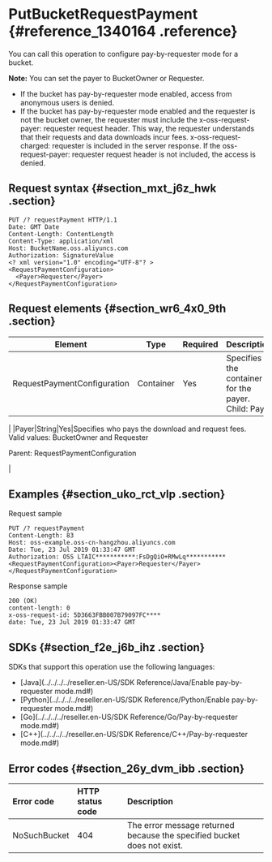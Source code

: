# PutBucketRequestPayment {#reference_1340164 .reference}

You can call this operation to configure pay-by-requester mode for a bucket.

**Note:** You can set the payer to BucketOwner or Requester.

-   If the bucket has pay-by-requester mode enabled, access from anonymous users is denied.
-   If the bucket has pay-by-requester mode enabled and the requester is not the bucket owner, the requester must include the x-oss-request-payer: requester request header. This way, the requester understands that their requests and data downloads incur fees. x-oss-request-charged: requester is included in the server response. If the oss-request-payer: requester request header is not included, the access is denied.

## Request syntax {#section_mxt_j6z_hwk .section}

``` {#codeblock_uqr_3me_rwm}
PUT /? requestPayment HTTP/1.1
Date: GMT Date
Content-Length: ContentLength
Content-Type: application/xml
Host: BucketName.oss.aliyuncs.com
Authorization: SignatureValue 
<? xml version="1.0" encoding="UTF-8"? >
<RequestPaymentConfiguration>
  <Payer>Requester</Payer>
</RequestPaymentConfiguration>
```

## Request elements {#section_wr6_4x0_9th .section}

|Element|Type|Required|Description|
|-------|----|--------|-----------|
|RequestPaymentConfiguration|Container|Yes|Specifies the container for the payer. Child: Payer

 |
|Payer|String|Yes|Specifies who pays the download and request fees. Valid values: BucketOwner and Requester

 Parent: RequestPaymentConfiguration

 |

## Examples {#section_uko_rct_vlp .section}

Request sample

``` {#codeblock_oua_n40_uzd}
PUT /? requestPayment
Content-Length: 83
Host: oss-example.oss-cn-hangzhou.aliyuncs.com
Date: Tue, 23 Jul 2019 01:33:47 GMT
Authorization: OSS LTAIC***********:FsDgQiO+RMwLq***********
<RequestPaymentConfiguration><Payer>Requester</Payer></RequestPaymentConfiguration>
```

Response sample

``` {#codeblock_kne_n9k_q12}
200 (OK)
content-length: 0
x-oss-request-id: 5D3663FBB007B79097FC****
date: Tue, 23 Jul 2019 01:33:47 GMT
```

## SDKs {#section_f2e_j6b_ihz .section}

SDKs that support this operation use the following languages:

-   [Java](../../../../reseller.en-US/SDK Reference/Java/Enable pay-by-requester mode.md#)
-   [Python](../../../../reseller.en-US/SDK Reference/Python/Enable pay-by-requester mode.md#)
-   [Go](../../../../reseller.en-US/SDK Reference/Go/Pay-by-requester mode.md#)
-   [C++](../../../../reseller.en-US/SDK Reference/C++/Pay-by-requester mode.md#)

## Error codes {#section_26y_dvm_ibb .section}

|Error code|HTTP status code|Description|
|:---------|:---------------|:----------|
|NoSuchBucket|404|The error message returned because the specified bucket does not exist.|


